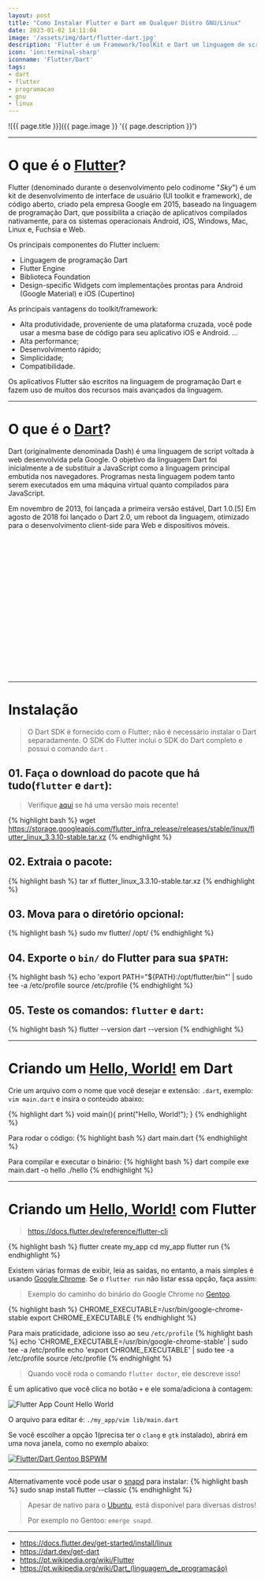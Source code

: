 ```yaml
---
layout: post
title: "Como Instalar Flutter e Dart em Qualquer Distro GNU/Linux"
date: 2023-01-02 14:11:04
image: '/assets/img/dart/flutter-dart.jpg'
description: 'Flutter é um Framework/ToolKit e Dart um linguagem de script, ambos do Google.'
icon: 'ion:terminal-sharp'
iconname: 'Flutter/Dart'
tags:
- dart
- flutter
- programacao
- gnu
- linux
---
```


![{{ page.title }}]({{ page.image }} '{{ page.description }}')

---

# O que é o [Flutter](https://flutter.dev/)?
Flutter (denominado durante o desenvolvimento pelo codinome "*Sky*") é um kit de desenvolvimento de interface de usuário (UI toolkit e framework), de código aberto, criado pela empresa Google em 2015, baseado na linguagem de programação Dart, que possibilita a criação de aplicativos compilados nativamente, para os sistemas operacionais Android, iOS, Windows, Mac, Linux e, Fuchsia e Web.

Os principais componentes do Flutter incluem:
+ Linguagem de programação Dart
+ Flutter Engine
+ Biblioteca Foundation
+ Design-specific Widgets com implementações prontas para Android (Google Material) e iOS (Cupertino)

As principais vantagens do toolkit/framework:
+ Alta produtividade, proveniente de uma plataforma cruzada, você pode usar a mesma base de código para seu aplicativo iOS e Android. ...
+ Alta performance;
+ Desenvolvimento rápido;
+ Simplicidade;
+ Compatibilidade.

Os aplicativos Flutter são escritos na linguagem de programação Dart e fazem uso de muitos dos recursos mais avançados da linguagem.

---

# O que é o [Dart](https://dart.dev/)?

Dart (originalmente denominada Dash) é uma linguagem de script voltada à web desenvolvida pela Google. O objetivo da linguagem Dart foi inicialmente a de substituir a JavaScript como a linguagem principal embutida nos navegadores. Programas nesta linguagem podem tanto serem executados em uma máquina virtual quanto compilados para JavaScript.

Em novembro de 2013, foi lançada a primeira versão estável, Dart 1.0.[5] Em agosto de 2018 foi lançado o Dart 2.0, um reboot da linguagem, otimizado para o desenvolvimento client-side para Web e dispositivos móveis.


<!-- SQUARE - GAMES ROOT -->
<script async src="//pagead2.googlesyndication.com/pagead/js/adsbygoogle.js"></script>
<ins class="adsbygoogle"
style="display:inline-block;width:336px;height:280px"
data-ad-client="ca-pub-2838251107855362"
data-ad-slot="5351066970"></ins>
<script>
(adsbygoogle = window.adsbygoogle || []).push({});
</script>

---

# Instalação
> O Dart SDK é fornecido com o Flutter; não é necessário instalar o Dart separadamente. O SDK do Flutter inclui o SDK do Dart completo e possui o comando `dart` .

## 01. Faça o download do pacote que há tudo(`flutter` e `dart`):
> Verifique [aqui](https://docs.flutter.dev/get-started/install/linux) se há uma versão mais recente!

{% highlight bash %}
wget https://storage.googleapis.com/flutter_infra_release/releases/stable/linux/flutter_linux_3.3.10-stable.tar.xz
{% endhighlight %}

## 02. Extraia o pacote:
{% highlight bash %}
tar xf flutter_linux_3.3.10-stable.tar.xz
{% endhighlight %}

## 03. Mova para o diretório opcional:
{% highlight bash %}
sudo mv flutter/ /opt/
{% endhighlight %}

## 04. Exporte o `bin/` do Flutter para sua `$PATH`:
{% highlight bash %}
echo 'export PATH="${PATH}:/opt/flutter/bin"' | sudo tee -a /etc/profile
source /etc/profile
{% endhighlight %}

## 05. Teste os comandos: `flutter` e `dart`:
{% highlight bash %}
flutter --version
dart --version
{% endhighlight %}

---

# Criando um [Hello, World!]() em Dart
Crie um arquivo com o nome que você desejar e extensão: `.dart`, exemplo: `vim main.dart` e insira o conteúdo abaixo:

{% highlight dart %}
void main(){
  print("Hello, World!");
}
{% endhighlight %}

Para rodar o código:
{% highlight bash %}
dart main.dart
{% endhighlight %}

Para compilar e executar o binário:
{% highlight bash %}
dart compile exe main.dart -o hello
./hello
{% endhighlight %}


<!-- RECTANGLE LARGE -->
<script async src="https://pagead2.googlesyndication.com/pagead/js/adsbygoogle.js"></script>
<!-- Informat -->
<ins class="adsbygoogle"
style="display:block"
data-ad-client="ca-pub-2838251107855362"
data-ad-slot="2327980059"
data-ad-format="auto"
data-full-width-responsive="true"></ins>
<script>
(adsbygoogle = window.adsbygoogle || []).push({});
</script>

---

# Criando um [Hello, World!]() com Flutter
> <https://docs.flutter.dev/reference/flutter-cli>

{% highlight bash %}
flutter create my_app
cd my_app
flutter run
{% endhighlight %}

Existem várias formas de exibir, leia as saídas, no entanto, a mais simples é usando [Google Chrome](). Se o `flutter run` não listar essa opção, faça assim:
> Exemplo do caminho do binário do Google Chrome no [Gentoo]().

{% highlight bash %}
CHROME_EXECUTABLE=/usr/bin/google-chrome-stable
export CHROME_EXECUTABLE
{% endhighlight %}

Para mais praticidade, adicione isso ao seu `/etc/profile`
{% highlight bash %}
echo 'CHROME_EXECUTABLE=/usr/bin/google-chrome-stable' | sudo tee -a /etc/profile
echo 'export CHROME_EXECUTABLE' | sudo tee -a /etc/profile
source /etc/profile
{% endhighlight %}
> Quando você roda o comando `flutter doctor`, ele descreve isso!

É um aplicativo que você clica no botão `+` e ele soma/adiciona à contagem:

![Flutter App Count Hello World](/assets/img/dart/fluuter-app.png) 


O arquivo para editar é: `./my_app/vim lib/main.dart`

Se você escolher a opção 1(precisa ter o `clang` e `gtk` instalado), abrirá em uma nova janela, como no exemplo abaixo:

[![Flutter/Dart Gentoo BSPWM](/assets/img/dart/flutter-dart-gentoo-bspwm.png)](/assets/img/dart/flutter-dart-gentoo-bspwm.png)

---

Alternativamente você pode usar o [snapd](http://snapcraft.io/) para instalar:
{% highlight bash %}
sudo snap install flutter --classic
{% endhighlight %}
> Apesar de nativo para o [Ubuntu](), está disponível para diversas distros! 
> 
> Por exemplo no Gentoo: `emerge snapd`.

---


<!-- RECTANGLE 2 - OnParagragraph -->
<script async src="//pagead2.googlesyndication.com/pagead/js/adsbygoogle.js"></script>
<ins class="adsbygoogle"
style="display:block; text-align:center;"
data-ad-layout="in-article"
data-ad-format="fluid"
data-ad-client="ca-pub-2838251107855362"
data-ad-slot="8549252987"></ins>
<script>
(adsbygoogle = window.adsbygoogle || []).push({});
</script>

+ <https://docs.flutter.dev/get-started/install/linux>
+ <https://dart.dev/get-dart>
+ <https://pt.wikipedia.org/wiki/Flutter>
+ <https://pt.wikipedia.org/wiki/Dart_(linguagem_de_programação)>

